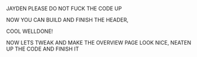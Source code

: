 JAYDEN PLEASE DO NOT FUCK THE CODE UP

NOW YOU CAN BUILD AND FINISH THE HEADER,

COOL WELLDONE!

NOW LETS TWEAK AND MAKE THE OVERVIEW PAGE LOOK NICE, NEATEN UP THE CODE AND FINISH IT